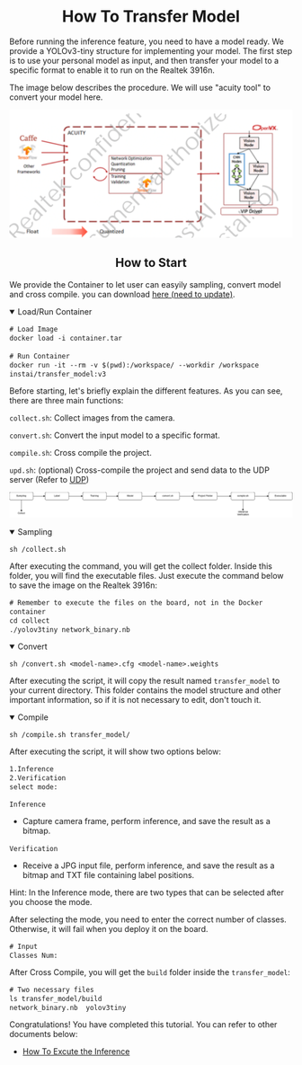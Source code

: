 # <div align="center">How To Transfer Model</div>

Before running the inference feature, you need to have a model ready. We provide a YOLOv3-tiny structure for implementing your model. The first step is to use your personal model as input, and then transfer your model to a specific format to enable it to run on the Realtek 3916n.

The image below describes the procedure. We will use "acuity tool" to convert your model here.

![alt text](../img/tranfer-model-procedure.png)

## <div align="center">How to Start</div>

We provide the Container to let user can easyily sampling, convert model and cross compile. you can download [here (need to update)](https://drive.google.com/file/d/1P_KSL9sb0hIdWASlpk6GZ04Bz1ZWF3Mb/view).

<details open>
<summary>Load/Run Container</summary>

```shell
# Load Image
docker load -i container.tar

# Run Container
docker run -it --rm -v $(pwd):/workspace/ --workdir /workspace instai/transfer_model:v3
```

Before starting, let's briefly explain the different features. As you can see, there are three main functions:

`collect.sh`: Collect images from the camera.

`convert.sh`: Convert the input model to a specific format.

`compile.sh`: Cross compile the project.

`upd.sh`: (optional) Cross-compile the project and send data to the UDP server (Refer to [UDP](../doc/udp.md))

![alt text](../img/docker-procedure.png)

</details>

<details open>
<summary>Sampling</summary>

```shell
sh /collect.sh
```

After executing the command, you will get the collect folder. Inside this folder, you will find the executable files. Just execute the command below to save the image on the Realtek 3916n:

```shell
# Remember to execute the files on the board, not in the Docker container
cd collect
./yolov3tiny network_binary.nb
```

</details>

<details open>
<summary>Convert</summary>

```shell
sh /convert.sh <model-name>.cfg <model-name>.weights
```

After executing the script, it will copy the result named `transfer_model` to your current directory. This folder contains the model structure and other important information, so if it is not necessary to edit, don't touch it.

</details>

<details open>
<summary>Compile</summary>

```shell
sh /compile.sh transfer_model/
```

After executing the script, it will show two options below:

```shell
1.Inference
2.Verification
select mode:
```

`Inference`

- Capture camera frame, perform inference, and save the result as a bitmap.

`Verification`

- Receive a JPG input file, perform inference, and save the result as a bitmap and TXT file containing label positions.

Hint: In the Inference mode, there are two types that can be selected after you choose the mode.

After selecting the mode, you need to enter the correct number of classes. Otherwise, it will fail when you deploy it on the board.

```shell
# Input 
Classes Num:
```

After Cross Compile, you will get the `build` folder inside the `transfer_model`:

```shell
# Two necessary files
ls transfer_model/build
network_binary.nb  yolov3tiny
```

</details>

Congratulations! You have completed this tutorial. You can refer to other documents below:

- [How To Excute the Inference](../doc/inference.md)

